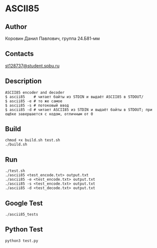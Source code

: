 # ASCII85
## Author
Коровин Данил Павлович, группа 24.Б81-мм
## Contacts
st128737@student.spbu.ru
## Description
```
ASCII85 encoder and decoder
$ ascii85    # читает байты из STDIN и выдаёт ASCII85 в STDOUT/
$ ascii85 -e # то же самое
$ ascii85 -s # потоковый ввод
$ ascii85 -d # читает ASCII85 из STDIN и выдаёт байты в STDOUT; при ощбке завершается с кодом, отличным от 0
```
## Build
```
chmod +x build.sh test.sh
./build.sh
```
## Run 
```
./test.sh
./ascii85 <test_encode.txt> output.txt
./ascii85 -e <test_encode.txt> output.txt
./ascii85 -s <test_encode.txt> output.txt
./ascii85 -d <test_decode.txt> output.txt
```
## Google Test
```
./ascii85_tests
```
## Python Test
```
python3 test.py
```


